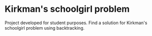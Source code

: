 # Kirkman's schoolgirl problem

Project developed for student purposes. Find a solution for Kirkman's schoolgirl problem using backtracking.